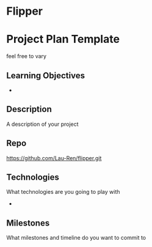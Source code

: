 # Flipper

# Project Plan Template

feel free to vary

## Learning Objectives
<ul>
	<li></li>


</ul>

## Description
A description of your project

## Repo
https://github.com/Lau-Ren/flipper.git

## Technologies
What technologies are you going to play with
<ul>
	<li></li>


</ul>

## Milestones
What milestones and timeline do you want to commit to 